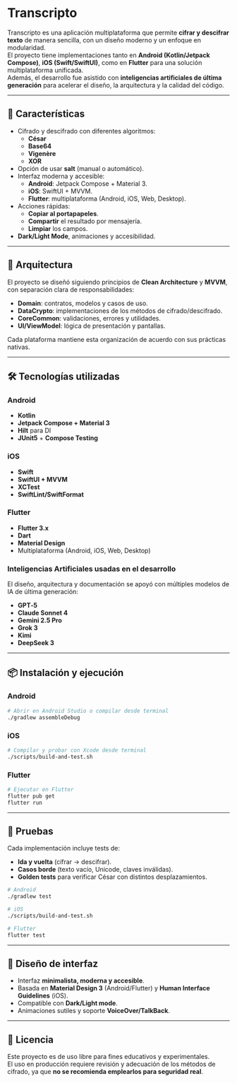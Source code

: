 # Transcripto

Transcripto es una aplicación multiplataforma que permite **cifrar y descifrar texto** de manera sencilla, con un diseño moderno y un enfoque en modularidad.  
El proyecto tiene implementaciones tanto en **Android (Kotlin/Jetpack Compose)**, **iOS (Swift/SwiftUI)**, como en **Flutter** para una solución multiplataforma unificada.  
Además, el desarrollo fue asistido con **inteligencias artificiales de última generación** para acelerar el diseño, la arquitectura y la calidad del código.

---

## 🚀 Características

- Cifrado y descifrado con diferentes algoritmos:
  - **César**
  - **Base64**
  - **Vigenère**
  - **XOR**
- Opción de usar **salt** (manual o automático).
- Interfaz moderna y accesible:
  - **Android**: Jetpack Compose + Material 3.
  - **iOS**: SwiftUI + MVVM.
  - **Flutter**: multiplataforma (Android, iOS, Web, Desktop).
- Acciones rápidas:
  - **Copiar al portapapeles**.
  - **Compartir** el resultado por mensajería.
  - **Limpiar** los campos.
- **Dark/Light Mode**, animaciones y accesibilidad.

---

## 🧩 Arquitectura

El proyecto se diseñó siguiendo principios de **Clean Architecture** y **MVVM**, con separación clara de responsabilidades:

- **Domain**: contratos, modelos y casos de uso.
- **DataCrypto**: implementaciones de los métodos de cifrado/descifrado.
- **CoreCommon**: validaciones, errores y utilidades.
- **UI/ViewModel**: lógica de presentación y pantallas.

Cada plataforma mantiene esta organización de acuerdo con sus prácticas nativas.

---

## 🛠️ Tecnologías utilizadas

### Android
- **Kotlin**  
- **Jetpack Compose + Material 3**  
- **Hilt** para DI  
- **JUnit5** + **Compose Testing**  

### iOS
- **Swift**  
- **SwiftUI + MVVM**  
- **XCTest**  
- **SwiftLint/SwiftFormat**  

### Flutter
- **Flutter 3.x**  
- **Dart**  
- **Material Design**  
- Multiplataforma (Android, iOS, Web, Desktop)  

### Inteligencias Artificiales usadas en el desarrollo
El diseño, arquitectura y documentación se apoyó con múltiples modelos de IA de última generación:
- **GPT‑5**  
- **Claude Sonnet 4**  
- **Gemini 2.5 Pro**  
- **Grok 3**  
- **Kimi**  
- **DeepSeek 3**  

---

## 📦 Instalación y ejecución

### Android
```bash
# Abrir en Android Studio o compilar desde terminal
./gradlew assembleDebug
```

### iOS
```bash
# Compilar y probar con Xcode desde terminal
./scripts/build-and-test.sh
```

### Flutter
```bash
# Ejecutar en Flutter
flutter pub get
flutter run
```

---

## 🧪 Pruebas

Cada implementación incluye tests de:
- **Ida y vuelta** (cifrar → descifrar).
- **Casos borde** (texto vacío, Unicode, claves inválidas).  
- **Golden tests** para verificar César con distintos desplazamientos.

```bash
# Android
./gradlew test

# iOS
./scripts/build-and-test.sh

# Flutter
flutter test
```

---

## 📱 Diseño de interfaz

- Interfaz **minimalista, moderna y accesible**.  
- Basada en **Material Design 3** (Android/Flutter) y **Human Interface Guidelines** (iOS).  
- Compatible con **Dark/Light mode**.  
- Animaciones sutiles y soporte **VoiceOver/TalkBack**.

---

## 📜 Licencia

Este proyecto es de uso libre para fines educativos y experimentales.  
El uso en producción requiere revisión y adecuación de los métodos de cifrado, ya que **no se recomienda emplearlos para seguridad real**.
